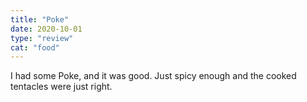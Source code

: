 ```yaml
---
title: "Poke"
date: 2020-10-01
type: "review"
cat: "food"
---
```


I had some Poke, and it was good. Just spicy enough and the cooked tentacles were just right.